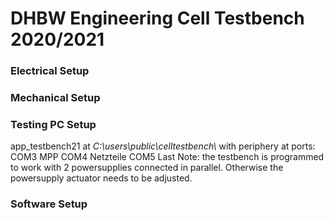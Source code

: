 # DHBW Engineering Cell Testbench 2020/2021
### Electrical Setup
### Mechanical Setup
### Testing PC Setup
app_testbench21 at _C:\\users\\public\\celltestbench\\_
with periphery at ports:
COM3 MPP
COM4 Netzteile
COM5 Last
Note: the testbench is programmed to work with 2 powersupplies connected in parallel. Otherwise the powersupply actuator needs to be adjusted.
### Software Setup
